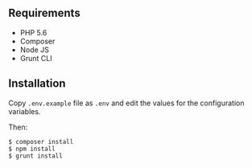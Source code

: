 ## Requirements
* PHP 5.6
* Composer
* Node JS
* Grunt CLI

## Installation
Copy `.env.example` file as `.env` and edit the values for the configuration variables.

Then:

    $ composer install
    $ npm install
    $ grunt install
